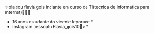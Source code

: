 :sparkles:ola sou flavia gois inciante em curso de TI(tecnica de informatica para internet):crescent_moon::wine_glass::sparkles:
* 16 anos estudante do vicente leporace *
* instagram pessoal:<Flavia_gois10🥰> *
